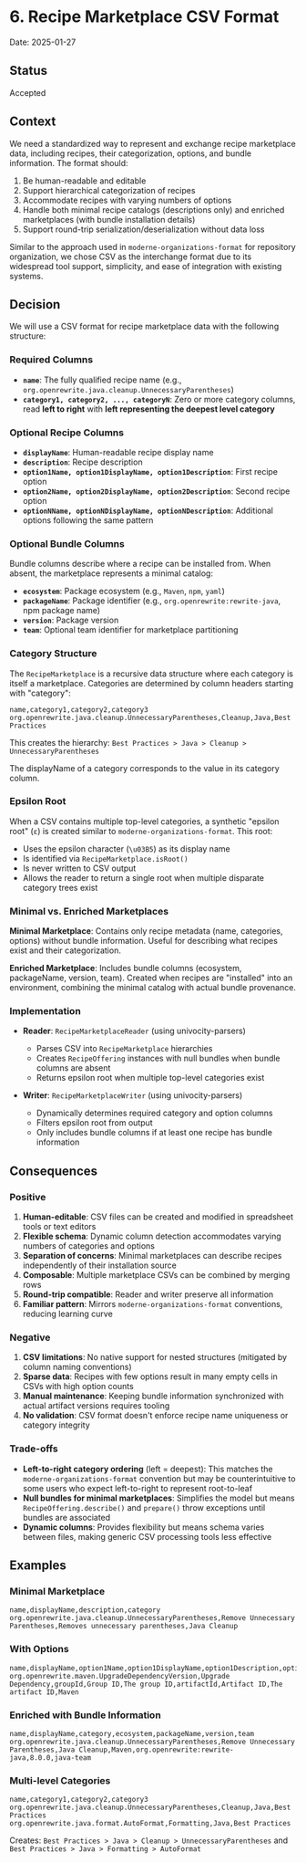# 6. Recipe Marketplace CSV Format

Date: 2025-01-27

## Status

Accepted

## Context

We need a standardized way to represent and exchange recipe marketplace data, including recipes, their categorization, options, and bundle information. The format should:

1. Be human-readable and editable
2. Support hierarchical categorization of recipes
3. Accommodate recipes with varying numbers of options
4. Handle both minimal recipe catalogs (descriptions only) and enriched marketplaces (with bundle installation details)
5. Support round-trip serialization/deserialization without data loss

Similar to the approach used in `moderne-organizations-format` for repository organization, we chose CSV as the interchange format due to its widespread tool support, simplicity, and ease of integration with existing systems.

## Decision

We will use a CSV format for recipe marketplace data with the following structure:

### Required Columns

- **`name`**: The fully qualified recipe name (e.g., `org.openrewrite.java.cleanup.UnnecessaryParentheses`)
- **`category1, category2, ..., categoryN`**: Zero or more category columns, read **left to right** with **left representing the deepest level category**

### Optional Recipe Columns

- **`displayName`**: Human-readable recipe display name
- **`description`**: Recipe description
- **`option1Name, option1DisplayName, option1Description`**: First recipe option
- **`option2Name, option2DisplayName, option2Description`**: Second recipe option
- **`optionNName, optionNDisplayName, optionNDescription`**: Additional options following the same pattern

### Optional Bundle Columns

Bundle columns describe where a recipe can be installed from. When absent, the marketplace represents a minimal catalog:

- **`ecosystem`**: Package ecosystem (e.g., `Maven`, `npm`, `yaml`)
- **`packageName`**: Package identifier (e.g., `org.openrewrite:rewrite-java`, npm package name)
- **`version`**: Package version
- **`team`**: Optional team identifier for marketplace partitioning

### Category Structure

The `RecipeMarketplace` is a recursive data structure where each category is itself a marketplace. Categories are determined by column headers starting with "category":

```csv
name,category1,category2,category3
org.openrewrite.java.cleanup.UnnecessaryParentheses,Cleanup,Java,Best Practices
```

This creates the hierarchy: `Best Practices > Java > Cleanup > UnnecessaryParentheses`

The displayName of a category corresponds to the value in its category column.

### Epsilon Root

When a CSV contains multiple top-level categories, a synthetic "epsilon root" (`ε`) is created similar to `moderne-organizations-format`. This root:

- Uses the epsilon character (`\u03B5`) as its display name
- Is identified via `RecipeMarketplace.isRoot()`
- Is never written to CSV output
- Allows the reader to return a single root when multiple disparate category trees exist

### Minimal vs. Enriched Marketplaces

**Minimal Marketplace**: Contains only recipe metadata (name, categories, options) without bundle information. Useful for describing what recipes exist and their categorization.

**Enriched Marketplace**: Includes bundle columns (ecosystem, packageName, version, team). Created when recipes are "installed" into an environment, combining the minimal catalog with actual bundle provenance.

### Implementation

- **Reader**: `RecipeMarketplaceReader` (using univocity-parsers)
  - Parses CSV into `RecipeMarketplace` hierarchies
  - Creates `RecipeOffering` instances with null bundles when bundle columns are absent
  - Returns epsilon root when multiple top-level categories exist

- **Writer**: `RecipeMarketplaceWriter` (using univocity-parsers)
  - Dynamically determines required category and option columns
  - Filters epsilon root from output
  - Only includes bundle columns if at least one recipe has bundle information

## Consequences

### Positive

1. **Human-editable**: CSV files can be created and modified in spreadsheet tools or text editors
2. **Flexible schema**: Dynamic column detection accommodates varying numbers of categories and options
3. **Separation of concerns**: Minimal marketplaces can describe recipes independently of their installation source
4. **Composable**: Multiple marketplace CSVs can be combined by merging rows
5. **Round-trip compatible**: Reader and writer preserve all information
6. **Familiar pattern**: Mirrors `moderne-organizations-format` conventions, reducing learning curve

### Negative

1. **CSV limitations**: No native support for nested structures (mitigated by column naming conventions)
2. **Sparse data**: Recipes with few options result in many empty cells in CSVs with high option counts
3. **Manual maintenance**: Keeping bundle information synchronized with actual artifact versions requires tooling
4. **No validation**: CSV format doesn't enforce recipe name uniqueness or category integrity

### Trade-offs

- **Left-to-right category ordering** (left = deepest): This matches the `moderne-organizations-format` convention but may be counterintuitive to some users who expect left-to-right to represent root-to-leaf
- **Null bundles for minimal marketplaces**: Simplifies the model but means `RecipeOffering.describe()` and `prepare()` throw exceptions until bundles are associated
- **Dynamic columns**: Provides flexibility but means schema varies between files, making generic CSV processing tools less effective

## Examples

### Minimal Marketplace

```csv
name,displayName,description,category
org.openrewrite.java.cleanup.UnnecessaryParentheses,Remove Unnecessary Parentheses,Removes unnecessary parentheses,Java Cleanup
```

### With Options

```csv
name,displayName,option1Name,option1DisplayName,option1Description,option2Name,option2DisplayName,option2Description,category
org.openrewrite.maven.UpgradeDependencyVersion,Upgrade Dependency,groupId,Group ID,The group ID,artifactId,Artifact ID,The artifact ID,Maven
```

### Enriched with Bundle Information

```csv
name,displayName,category,ecosystem,packageName,version,team
org.openrewrite.java.cleanup.UnnecessaryParentheses,Remove Unnecessary Parentheses,Java Cleanup,Maven,org.openrewrite:rewrite-java,8.0.0,java-team
```

### Multi-level Categories

```csv
name,category1,category2,category3
org.openrewrite.java.cleanup.UnnecessaryParentheses,Cleanup,Java,Best Practices
org.openrewrite.java.format.AutoFormat,Formatting,Java,Best Practices
```

Creates: `Best Practices > Java > Cleanup > UnnecessaryParentheses` and `Best Practices > Java > Formatting > AutoFormat`
